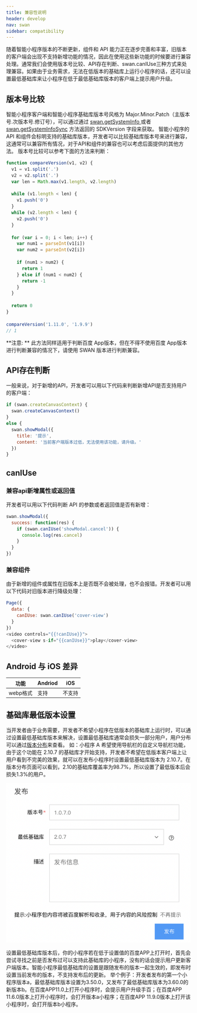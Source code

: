 ```yaml
---
title: 兼容性说明
header: develop
nav: swan
sidebar: compatibility
---
```


随着智能小程序版本的不断更新，组件和 API 能力正在逐步完善和丰富，旧版本的客户端会出现不支持新增功能的情况，因此在使用这些新功能的时候要进行兼容处理。通常我们会使用版本号比较、API存在判断、swan.canIUse三种方式来处理兼容。如果由于业务需求，无法在低版本的基础库上运行小程序的话，还可以设置最低基础库来让小程序在低于最低基础库版本的客户端上提示用户升级。

## 版本号比较 
智能小程序客户端和智能小程序基础库版本号风格为 Major.Minor.Patch（主版本号.次版本号.修订号），可以通过通过 <a href="http://smartprogram.baidu.com/docs/develop/api/device_sys/#getSystemInfo/">swan.getSystemInfo </a>或者 <a href="http://smartprogram.baidu.com/docs/develop/api/device_sys/#getSystemInfoSync/">swan.getSystemInfoSync</a> 方法返回的 SDKVersion 字段来获取。 智能小程序的 API 和组件会标明支持的基础库版本，开发者可以比较基础库版本号来进行兼容，这通常可以兼容所有情况，对于API和组件的兼容也可以考虑后面提供的其他方法。
版本号比较可以参考下面的方法来判断：

```js
function compareVersion(v1, v2) {
  v1 = v1.split('.')
  v2 = v2.split('.')
  var len = Math.max(v1.length, v2.length)

  while (v1.length < len) {
    v1.push('0')
  }
  while (v2.length < len) {
    v2.push('0')
  }

  for (var i = 0; i < len; i++) {
    var num1 = parseInt(v1[i])
    var num2 = parseInt(v2[i])

    if (num1 > num2) {
      return 1
    } else if (num1 < num2) {
      return -1
    }
  }

  return 0
}

compareVersion('1.11.0', '1.9.9')
// 1
```

**注意: **
此方法同样适用于判断百度 App版本，但在不得不使用百度 App版本进行判断兼容的情况下，请使用 SWAN 版本进行判断兼容。


## API存在判断
一般来说，对于新增的API，开发者可以用以下代码来判断新增API是否支持用户的客户端：
```js
if (swan.createCanvasContext) {
  swan.createCanvasContext()
}
else {
  swan.showModal({
    title: '提示',
    content: '当前客户端版本过低，无法使用该功能，请升级。'
  })
}
```
## canIUse
### 兼容api新增属性或返回值
开发者可以用以下代码判断 API 的参数或者返回值是否有新增：
```js
swan.showModal({
  success: function(res) {
    if (swan.canIUse('showModal.cancel')) {
      console.log(res.cancel)
    }
  }
})
```
### 兼容组件
由于新增的组件或属性在旧版本上是否既不会被处理，也不会报错。开发者可以用以下代码对旧版本进行降级处理：
```js
Page({
  data: {
    canIUse: swan.canIUse('cover-view')
  }
})
<video controls="{{!canIUse}}">
  <cover-view s-if="{{canIUse}}">play</cover-view>
</video>
```
## Android 与 iOS 差异

|功能|Andriod|iOS|
|--|--|--|
|webp格式|支持|不支持|


## 基础库最低版本设置

当开发者由于业务需要，开发者不希望小程序在低版本的基础库上运行时，可以通过设置最低基础库版本来解决，设置最低基础库通常会损失一部分用户，用户分布可以通过[版本分布](https://smartprogram.baidu.com/docs/develop/swan/version/)来查看。
如：小程序 A 希望使用导航栏的自定义导航栏功能，由于这个功能在 2.10.7 的基础库才开始支持，开发者不希望在低版本客户端上让用户看到不完美的效果，就可以在发布小程序时设置最低基础库版本为 2.10.7。在版本分布页面可以看到，2.10的基础库覆盖率为98.7%，所以设置了最低版本后会损失1.3%的用户。


![图片](../../../img/min-swan-version.png)

设置最低基础库版本后，你的小程序若在低于设置值的百度APP上打开时，首先会尝试寻找之前是否发布过可以支持此基础库的小程序，没有的话会提示用户更新客户端版本。智能小程序最低基础库的设置是跟随发布的版本一起生效的，即发布时设置当前发布的版本，不支持发布后的更新。 
举个例子：开发者发布的第一个小程序版本a，最低基础库版本设置为3.50.0，又发布了最低基础库版本为3.60.0的新版本b。在百度APP11.0上打开小程序时，会提示用户升级手百；在百度APP 11.6.0版本上打开小程序时，会打开版本a小程序；在百度APP 11.9.0版本上打开该小程序时，会打开版本b小程序。

